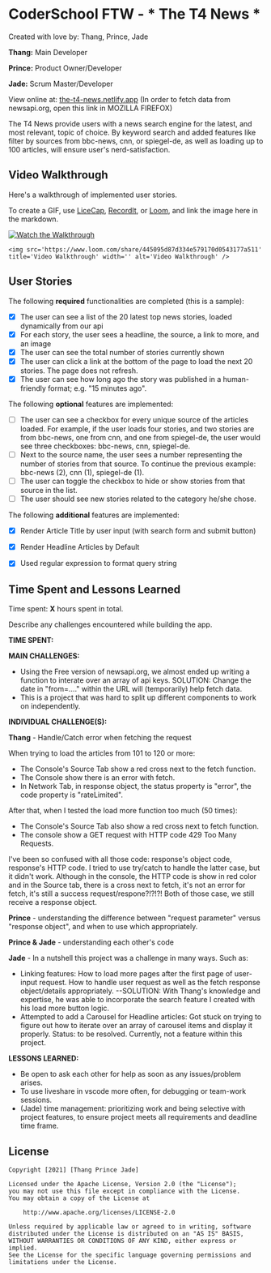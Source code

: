 # CoderSchool FTW - * The T4 News *

Created with love by: Thang, Prince, Jade

**Thang:** Main Developer

**Prince:** Product Owner/Developer

**Jade:** Scrum Master/Developer
  
View online at: [the-t4-news.netlify.app](the-t4-news.netlify.app) (In order to fetch data from newsapi.org, open this link in MOZILLA FIREFOX)
  
The T4 News provide users with a news search engine for the latest, and most relevant, topic of choice. By keyword search and added features like filter by sources from bbc-news, cnn, or spiegel-de, as well as loading up to 100 articles, will ensure user's nerd-satisfaction.

## Video Walkthrough

Here's a walkthrough of implemented user stories.

To create a GIF, use [LiceCap](http://www.cockos.com/licecap/), [RecordIt](http://www.recordit.co), or [Loom](http://www.useloom.com), and link the image here in the markdown.

[![Watch the Walkthrough](https://www.loom.com/share/445095d87d334e579170d0543177a511)](https://www.loom.com/share/445095d87d334e579170d0543177a511)
```
<img src='https://www.loom.com/share/445095d87d334e579170d0543177a511' title='Video Walkthrough' width='' alt='Video Walkthrough' />
```

## User Stories

The following **required** functionalities are completed (this is a sample):

* [x] The user can see a list of the 20 latest top news stories, loaded dynamically from our api
* [x] For each story, the user sees a headline, the source, a link to more, and an image
* [x] The user can see the total number of stories currently shown
* [x] The user can click a link at the bottom of the page to load the next 20 stories. The page does not refresh. 
* [x] The user can see how long ago the story was published in a human-friendly format; e.g. "15 minutes ago". 

The following **optional** features are implemented:

* [ ] The user can see a checkbox for every unique source of the articles loaded. For example, if the user loads four stories, and two stories are from bbc-news, one from cnn, and one from spiegel-de, the user would see three checkboxes: bbc-news, cnn, spiegel-de.
* [ ] Next to the source name, the user sees a number representing the number of stories from that source. To continue the previous example: bbc-news (2), cnn (1), spiegel-de (1).
* [ ] The user can toggle the checkbox to hide or show stories from that source in the list.
* [ ] The user should see new stories related to the category he/she chose.

The following **additional** features are implemented:

* [x] Render Article Title by user input (with search form and submit button)
* [x] Render Headline Articles by Default
* [x] Used regular expression to format query string 


## Time Spent and Lessons Learned

Time spent: **X** hours spent in total.

Describe any challenges encountered while building the app.

**TIME SPENT:**


**MAIN CHALLENGES:** 
* Using the Free version of newsapi.org, we almost ended up writing a function to interate over an array of api keys. SOLUTION: Change the date in "from=...." within the URL will (temporarily) help fetch data.
* This is a project that was hard to split up different components to work on independently.

**INDIVIDUAL CHALLENGE(S):**

**Thang** - Handle/Catch error when fetching the request

When trying to load the articles from 101 to 120 or more:
- The Console's Source Tab show a red cross next to the fetch function.
- The Console show there is an error with fetch.
- In Network Tab, in response object, the status property is "error", the code property is "rateLimited".

After that, when I tested the load more function too much (50 times):
- The Console's Source Tab also show a red cross next to fetch function.
- The console show a GET request with HTTP code 429 Too Many Requests.

I've been so confused with all those code: response's object code, response's HTTP code.
I tried to use try/catch to handle the latter case, but it didn't work. Although in the console, the HTTP code is show in red color and in the Source tab, there is a cross next to fetch, it's not an error for fetch, it's still a success request/respone?!?!?! Both of those case, we still receive a response object.

**Prince** - understanding the difference between "request parameter" versus "response object", and when to use which appropriately. 

**Prince & Jade** - understanding each other's code

**Jade** - In a nutshell this project was a challenge in many ways. Such as:

- Linking features: How to load more pages after the first page of user-input request. How to handle user request as well as the fetch response object/details appropriately.
  --SOLUTION: With Thang's knowledge and expertise, he was able to incorporate the search feature I created with his load more button logic.
- Attempted to add a Carousel for Headline articles: Got stuck on trying to figure out how to iterate over an array of carousel items and display it properly. Status: to be resolved. Currently, not a feature within this project.


**LESSONS LEARNED:**
- Be open to ask each other for help as soon as any issues/problem arises.
- To use liveshare in vscode more often, for debugging or team-work sessions.
- (Jade) time management: prioritizing work and being selective with project features, to ensure project meets all requirements and deadline time frame.


## License

    Copyright [2021] [Thang Prince Jade]

    Licensed under the Apache License, Version 2.0 (the "License");
    you may not use this file except in compliance with the License.
    You may obtain a copy of the License at

        http://www.apache.org/licenses/LICENSE-2.0

    Unless required by applicable law or agreed to in writing, software
    distributed under the License is distributed on an "AS IS" BASIS,
    WITHOUT WARRANTIES OR CONDITIONS OF ANY KIND, either express or implied.
    See the License for the specific language governing permissions and
    limitations under the License.

